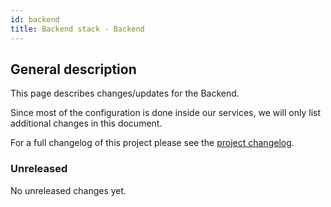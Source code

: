 ```yaml
---
id: backend
title: Backend stack - Backend
---
```


## General description

This page describes changes/updates for the Backend.

Since most of the configuration is done inside our services, we will only list additional changes in this document.

For a full changelog of this project please see the [project changelog](https://github.com/CaritasDeutschland/caritas-onlineBeratung-backend/blob/master/CHANGELOG.md).

### Unreleased

No unreleased changes yet.